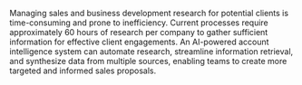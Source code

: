 Managing sales and business development research for potential clients is time-consuming and prone to inefficiency. 
Current processes require approximately 60 hours of research per company to gather sufficient information for effective client engagements. 
An AI-powered account intelligence system can automate research, streamline information retrieval, and synthesize data from multiple sources, enabling teams to create more targeted and informed sales proposals.
